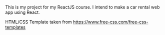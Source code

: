 This is my project for my ReactJS course. I intend to make a car rental web app using React.

HTML/CSS Template taken from https://www.free-css.com/free-css-templates